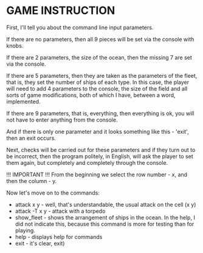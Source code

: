 # GAME INSTRUCTION

First, I'll tell you about the command line input parameters.

If there are no parameters, then all 9 pieces will be set via the console with knobs.

If there are 2 parameters, the size of the ocean, then the missing 7 are set via the console.

If there are 5 parameters, then they are taken as the parameters of the fleet, that is, they set the number of ships of each type. In this case, the player will need to add 4 parameters to the console, the size of the field and all sorts of game modifications, both of which I have, between a word, implemented.

If there are 9 parameters, that is, everything, then everything is ok, you will not have to enter anything from the console.

And if there is only one parameter and it looks something like this - 'exit', then an exit occurs.

Next, checks will be carried out for these parameters and if they turn out to be incorrect, then the program politely, in English, will ask the player to set them again, but completely and completely through the console.

!!! IMPORTANT !!!
From the beginning we select the row number - x, and then the column - y.

Now let's move on to the commands:

- attack x y - well, that's understandable, the usual attack on the cell (x y)
- attack -T x y - attack with a torpedo
- show_fleet - shows the arrangement of ships in the ocean. In the help, I did not indicate this, because this command is more for testing than for playing.
- help - displays help for commands
- exit - it's clear, exit)
